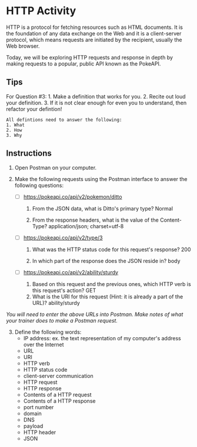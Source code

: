 # HTTP Activity

HTTP is a protocol for fetching resources such as HTML documents. It is the foundation of any data exchange on the Web and it is a client-server protocol, which means requests are initiated by the recipient, usually the Web browser.

Today, we will be exploring HTTP requests and response in depth by making requests to a popular, public API known as the PokeAPI.

## Tips
For Question #3: 
    1. Make a definition that works for you.
    2. Recite out loud your definition.
    3. If it is not clear enough for even you to understand, then refactor your defintion!
    
    All defintions need to answer the following:
    1. What
    2. How
    3. Why

## Instructions
1. Open Postman on your computer.

2. Make the following requests using the Postman interface to answer the following questions:
    - [ ] https://pokeapi.co/api/v2/pokemon/ditto
        1. From the JSON data, what is Ditto's primary type?
            Normal

        2. From the response headers, what is the value of the Content-Type?
            application/json; charset=utf-8

    - [ ] https://pokeapi.co/api/v2/type/3
        1. What was the HTTP status code for this request's response?
            200

        2. In which part of the response does the JSON reside in?
            body

    - [ ] https://pokeapi.co/api/v2/ability/sturdy
        1. Based on this request and the previous ones, which HTTP verb is this request's action?
            GET
        2. What is the URI for this request (Hint: it is already a part of the URL)?
            ability/sturdy

*You will need to enter the above URLs into Postman. Make notes of what your trainer does to make a Postman request.*

3. Define the following words:
    - IP address: ex. the text representation of my computer's address over the Internet
    - URL
    - URI
    - HTTP verb
    - HTTP status code
    - client-server communication
    - HTTP request
    - HTTP response
    - Contents of a HTTP request
    - Contents of a HTTP response
    - port number
    - domain
    - DNS
    - payload
    - HTTP header
    - JSON